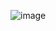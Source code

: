 ![image](https://github.com/radudeacu/Flexbox-Photo-Gallery/assets/78391250/ebe4d359-05ed-4126-a1c0-5ef159758ffc)
